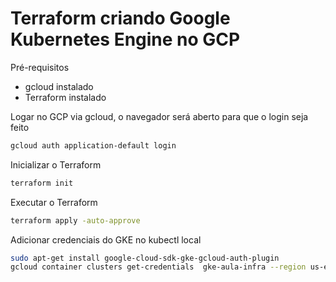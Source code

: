 # Terraform criando Google Kubernetes Engine no GCP

Pré-requisitos

- gcloud instalado
- Terraform instalado

Logar no GCP via gcloud, o navegador será aberto para que o login seja feito

```sh
gcloud auth application-default login
```

Inicializar o Terraform

```sh
terraform init
```

Executar o Terraform

```sh
terraform apply -auto-approve
```

Adicionar credenciais do GKE no kubectl local

```sh
sudo apt-get install google-cloud-sdk-gke-gcloud-auth-plugin
gcloud container clusters get-credentials  gke-aula-infra --region us-east1
```
